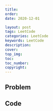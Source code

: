 ```yaml
---
title:
order:
date: 2020-12-01

layout: post
tags: LeetCode
categories: LeetCode
keywords: LeetCode
description:
cover:
top_img:
toc:
toc_number:
copyright:
---
```


## Problem

## Code

```java

```

```python

```
